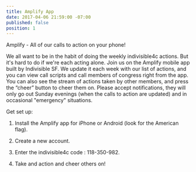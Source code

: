 ```yaml
---
title: Amplify App
date: 2017-04-06 21:59:00 -07:00
published: false
position: 1
---
```


Amplify - All of our calls to action on your phone!

We all want to be in the habit of doing the weekly indivisible4c actions. But it's hard to do if we're each acting alone. Join us on the Amplify mobile app built by Indivisible SF. We update it each week with our list of actions, and you can view call scripts and call members of congress right from the app. You can also see the stream of actions taken by other members, and press the “cheer” button to cheer them on. Please accept notifications, they will only go out Sunday evenings (when the calls to action are updated) and in occasional "emergency" situations.

Get set up:

1. Install the Amplify app for iPhone or Android (look for the American flag).

2. Create a new account.

3. Enter the indivisible4c code : 118-350-982.

4. Take and action and cheer others on!